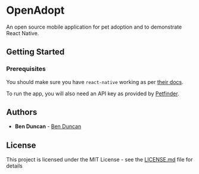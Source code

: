 # OpenAdopt

An open source mobile application for pet adoption and to demonstrate React Native.

## Getting Started

### Prerequisites

You should make sure you have `react-native` working as per [their docs](https://facebook.github.io/react-native/docs/getting-started.html#content).

To run the app, you will also need an API key as provided by [Petfinder](https://www.petfinder.com/developers/api-docs).

## Authors

* **Ben Duncan** - [Ben Duncan](http://benduncan.me/)

## License

This project is licensed under the MIT License - see the [LICENSE.md](LICENSE.md) file for details
